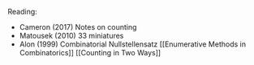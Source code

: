 Reading:
- Cameron (2017) Notes on counting
- Matousek (2010) 33 miniatures
- Alon (1999) Combinatorial Nullstellensatz
[[Enumerative Methods in Combinatorics]]
[[Counting in Two Ways]]
